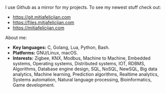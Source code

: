 I use Github as a mirror for my projects. To see my newest stuff check out:

- https://git.mitjafelicijan.com
- https://files.mitjafelicijan.com
- https://mitjafelicijan.com

About me:

- **Key languages:** C, Golang, Lua, Python, Bash.
- **Platforms:** GNU/Linux, macOS.
- **Interests:** Zigbee, KNX, Modbus, Machine to Machine, Embedded systems, Operating systems, Distributed systems, IOT, RDBMS, Algorithms, Database engine design, SQL, NoSQL, NewSQL, Big data analytics, Machine learning, Prediction algorithms, Realtime analytics, Systems automation, Natural language processing, Bioinformatics, Game development.
